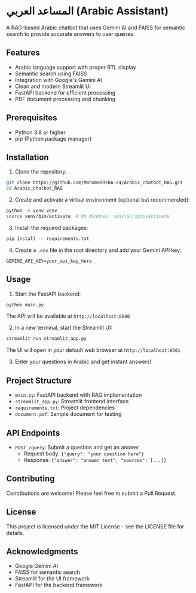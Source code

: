 # المساعد العربي (Arabic Assistant)

A RAG-based Arabic chatbot that uses Gemini AI and FAISS for semantic search to provide accurate answers to user queries.

## Features

- Arabic language support with proper RTL display
- Semantic search using FAISS
- Integration with Google's Gemini AI
- Clean and modern Streamlit UI
- FastAPI backend for efficient processing
- PDF document processing and chunking

## Prerequisites

- Python 3.8 or higher
- pip (Python package manager)

## Installation

1. Clone the repository:
```bash
git clone https://github.com/MohamedREDA-24/Arabic_chatbot_RAG.git
cd Arabic_chatbot_RAG
```

2. Create and activate a virtual environment (optional but recommended):
```bash
python -m venv venv
source venv/bin/activate  # On Windows: venv\Scripts\activate
```

3. Install the required packages:
```bash
pip install -r requirements.txt
```

4. Create a `.env` file in the root directory and add your Gemini API key:
```
GEMINI_API_KEY=your_api_key_here
```

## Usage

1. Start the FastAPI backend:
```bash
python main.py
```
The API will be available at `http://localhost:8000`

2. In a new terminal, start the Streamlit UI:
```bash
streamlit run streamlit_app.py
```
The UI will open in your default web browser at `http://localhost:8501`

3. Enter your questions in Arabic and get instant answers!


## Project Structure

- `main.py`: FastAPI backend with RAG implementation
- `streamlit_app.py`: Streamlit frontend interface
- `requirements.txt`: Project dependencies
- `document.pdf`: Sample document for testing

## API Endpoints

- `POST /query`: Submit a question and get an answer
  - Request body: `{"query": "your question here"}`
  - Response: `{"answer": "answer text", "sources": [...]}`

## Contributing

Contributions are welcome! Please feel free to submit a Pull Request.

## License

This project is licensed under the MIT License - see the LICENSE file for details.

## Acknowledgments

- Google Gemini AI
- FAISS for semantic search
- Streamlit for the UI framework
- FastAPI for the backend framework